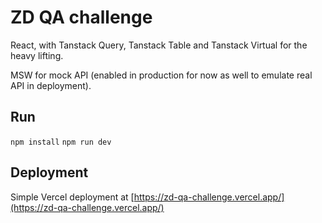# ZD QA challenge

React, with Tanstack Query, Tanstack Table and Tanstack Virtual for the heavy lifting.

MSW for mock API (enabled in production for now as well to emulate real API in deployment).

## Run
`npm install`
`npm run dev`

## Deployment
Simple Vercel deployment at [https://zd-qa-challenge.vercel.app/](https://zd-qa-challenge.vercel.app/)
